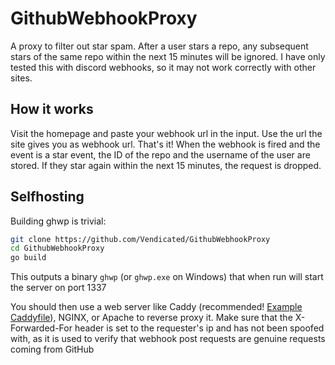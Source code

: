 # GithubWebhookProxy

A proxy to filter out star spam. 
After a user stars a repo, any subsequent stars of the same repo within the next 15 minutes will be ignored.
I have only tested this with discord webhooks, so it may not work correctly with other sites.

## How it works

Visit the homepage and paste your webhook url in the input.
Use the url the site gives you as webhook url. That's it!
When the webhook is fired and the event is a star event, the ID of the repo and the username of the user are stored.
If they star again within the next 15 minutes, the request is dropped.

## Selfhosting

Building ghwp is trivial:

```sh
git clone https://github.com/Vendicated/GithubWebhookProxy
cd GithubWebhookProxy
go build
```

This outputs a binary `ghwp` (or `ghwp.exe` on Windows) that when run will start the server on port 1337

You should then use a web server like Caddy (recommended! [Example Caddyfile](/Caddyfile)), NGINX, or Apache to reverse proxy it.
Make sure that the X-Forwarded-For header is set to the requester's ip and has not been spoofed with, as it is used to verify that webhook post requests are genuine requests coming from GitHub
